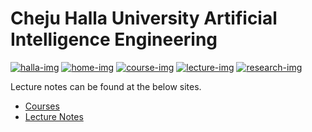 # Cheju Halla University Artificial Intelligence Engineering 

[![halla-img]][halla-url]
[![home-img]][home-url]
[![course-img]][course-url]
[![lecture-img]][lecture-url]
[![research-img]][research-url]

[halla-img]: https://img.shields.io/badge/CHU-halla.ai-blue
[halla-url]: https://halla.ai
[home-img]: https://img.shields.io/badge/home-entelecheia.me-blue
[home-url]: https://entelecheia.me
[course-img]: https://img.shields.io/badge/course-entelecheia.ai-blue
[course-url]: https://course.entelecheia.ai
[lecture-img]: https://img.shields.io/badge/lecture-entelecheia.ai-blue
[lecture-url]: https://lecture.entelecheia.ai
[research-img]: https://img.shields.io/badge/research-entelecheia.ai-blue
[research-url]: https://research.entelecheia.ai

Lecture notes can be found at the below sites.

- [Courses](https://course.entelecheia.ai)
- [Lecture Notes](https://lecture.entelecheia.ai)
